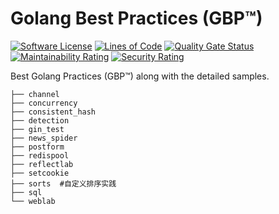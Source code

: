 # Golang Best Practices (GBP™)  

[![Software License](https://img.shields.io/badge/License-MIT-orange.svg?style=flat-square)](https://github.com/researchlab/gbp/blob/master/LICENSE.md) [![Lines of Code](https://sonarcloud.io/api/project_badges/measure?project=researchlab_gbp&metric=ncloc)](https://sonarcloud.io/dashboard?id=researchlab_gbp) [![Quality Gate Status](https://sonarcloud.io/api/project_badges/measure?project=researchlab_gbp&metric=alert_status)](https://sonarcloud.io/dashboard?id=researchlab_gbp) [![Maintainability Rating](https://sonarcloud.io/api/project_badges/measure?project=researchlab_gbp&metric=sqale_rating)](https://sonarcloud.io/dashboard?id=researchlab_gbp) [![Security Rating](https://sonarcloud.io/api/project_badges/measure?project=researchlab_gbp&metric=security_rating)](https://sonarcloud.io/dashboard?id=researchlab_gbp)

Best Golang Practices (GBP™) along with the detailed samples.

```
├── channel
├── concurrency
├── consistent_hash
├── detection
├── gin_test
├── news_spider
├── postform
├── redispool
├── reflectlab
├── setcookie
├── sorts  #自定义排序实践
├── sql
└── weblab
```
